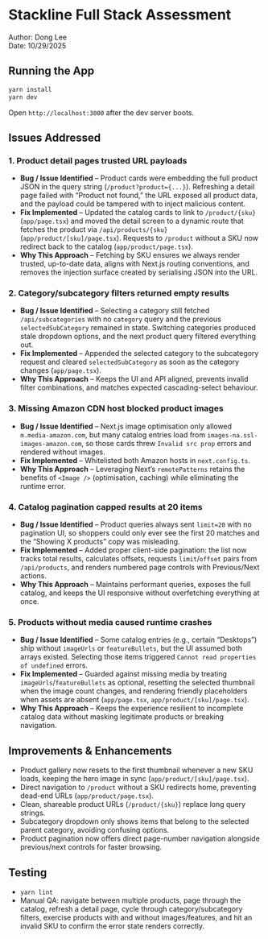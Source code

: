 # Stackline Full Stack Assessment
Author: Dong Lee  
Date: 10/29/2025

## Running the App
```bash
yarn install
yarn dev
```
Open `http://localhost:3000` after the dev server boots.

## Issues Addressed

### 1. Product detail pages trusted URL payloads
- **Bug / Issue Identified** – Product cards were embedding the full product JSON in the query string (`/product?product={...}`). Refreshing a detail page failed with “Product not found,” the URL exposed all product data, and the payload could be tampered with to inject malicious content.  
- **Fix Implemented** – Updated the catalog cards to link to `/product/{sku}` (`app/page.tsx`) and moved the detail screen to a dynamic route that fetches the product via `/api/products/{sku}` (`app/product/[sku]/page.tsx`). Requests to `/product` without a SKU now redirect back to the catalog (`app/product/page.tsx`).  
- **Why This Approach** – Fetching by SKU ensures we always render trusted, up-to-date data, aligns with Next.js routing conventions, and removes the injection surface created by serialising JSON into the URL.

### 2. Category/subcategory filters returned empty results
- **Bug / Issue Identified** – Selecting a category still fetched `/api/subcategories` with no `category` query and the previous `selectedSubCategory` remained in state. Switching categories produced stale dropdown options, and the next product query filtered everything out.  
- **Fix Implemented** – Appended the selected category to the subcategory request and cleared `selectedSubCategory` as soon as the category changes (`app/page.tsx`).  
- **Why This Approach** – Keeps the UI and API aligned, prevents invalid filter combinations, and matches expected cascading-select behaviour.

### 3. Missing Amazon CDN host blocked product images
- **Bug / Issue Identified** – Next.js image optimisation only allowed `m.media-amazon.com`, but many catalog entries load from `images-na.ssl-images-amazon.com`, so those cards threw `Invalid src prop` errors and rendered without images.  
- **Fix Implemented** – Whitelisted both Amazon hosts in `next.config.ts`.  
- **Why This Approach** – Leveraging Next’s `remotePatterns` retains the benefits of `<Image />` (optimisation, caching) while eliminating the runtime error.

### 4. Catalog pagination capped results at 20 items
- **Bug / Issue Identified** – Product queries always sent `limit=20` with no pagination UI, so shoppers could only ever see the first 20 matches and the “Showing X products” copy was misleading.  
- **Fix Implemented** – Added proper client-side pagination: the list now tracks total results, calculates offsets, requests `limit`/`offset` pairs from `/api/products`, and renders numbered page controls with Previous/Next actions.  
- **Why This Approach** – Maintains performant queries, exposes the full catalog, and keeps the UI responsive without overfetching everything at once.

### 5. Products without media caused runtime crashes
- **Bug / Issue Identified** – Some catalog entries (e.g., certain “Desktops”) ship without `imageUrls` or `featureBullets`, but the UI assumed both arrays existed. Selecting those items triggered `Cannot read properties of undefined` errors.  
- **Fix Implemented** – Guarded against missing media by treating `imageUrls`/`featureBullets` as optional, resetting the selected thumbnail when the image count changes, and rendering friendly placeholders when assets are absent (`app/page.tsx`, `app/product/[sku]/page.tsx`).  
- **Why This Approach** – Keeps the experience resilient to incomplete catalog data without masking legitimate products or breaking navigation.

## Improvements & Enhancements
- Product gallery now resets to the first thumbnail whenever a new SKU loads, keeping the hero image in sync (`app/product/[sku]/page.tsx`).  
- Direct navigation to `/product` without a SKU redirects home, preventing dead-end URLs (`app/product/page.tsx`).  
- Clean, shareable product URLs (`/product/{sku}`) replace long query strings.  
- Subcategory dropdown only shows items that belong to the selected parent category, avoiding confusing options.
- Product pagination now offers direct page-number navigation alongside previous/next controls for faster browsing.

## Testing
- `yarn lint`  
- Manual QA: navigate between multiple products, page through the catalog, refresh a detail page, cycle through category/subcategory filters, exercise products with and without images/features, and hit an invalid SKU to confirm the error state renders correctly.
